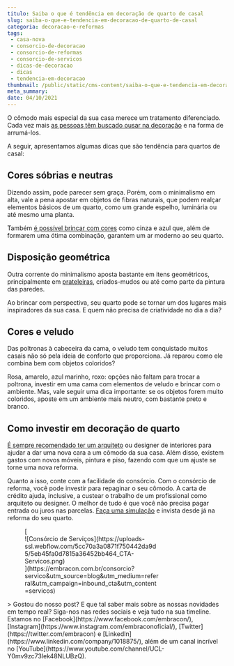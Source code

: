 ```yaml
---
titulo: Saiba o que é tendência em decoração de quarto de casal
slug: saiba-o-que-e-tendencia-em-decoracao-de-quarto-de-casal
categoria: decoracao-e-reformas
tags:
 - casa-nova
 - consorcio-de-decoracao
 - consorcio-de-reformas
 - consorcio-de-servicos
 - dicas-de-decoracao
 - dicas
 - tendencia-em-decoracao
thumbnail: /public/static/cms-content/saiba-o-que-e-tendencia-em-decoracao-de-quarto-de-casal.jpg
meta_summary: 
date: 04/10/2021
---
```

O cômodo mais especial da sua casa merece um tratamento diferenciado. Cada vez mais [as pessoas têm buscado ousar na decoração](https://www.embracon.com.br/blog/estilos-de-decoracao-conheca-os-principais-e-identifique-o-seu) e na forma de arrumá-los.

A seguir, apresentamos algumas dicas que são tendência para quartos de casal:

Cores sóbrias e neutras
-----------------------

Dizendo assim, pode parecer sem graça. Porém, com o minimalismo em alta, vale a pena apostar em objetos de fibras naturais, que podem realçar elementos básicos de um quarto, como um grande espelho, luminária ou até mesmo uma planta.

Também [é possível brincar com cores](https://www.embracon.com.br/blog/como-escolher-as-cores-de-tintas-para-os-ambientes-da-casa) como cinza e azul que, além de formarem uma ótima combinação, garantem um ar moderno ao seu quarto.

Disposição geométrica
---------------------

Outra corrente do minimalismo aposta bastante em itens geométricos, principalmente em [prateleiras](https://www.embracon.com.br/blog/como-usar-prateleiras-na-decoracao-da-casa), criados-mudos ou até como parte da pintura das paredes.

Ao brincar com perspectiva, seu quarto pode se tornar um dos lugares mais inspiradores da sua casa. E quem não precisa de criatividade no dia a dia?

Cores e veludo
--------------

Das poltronas à cabeceira da cama, o veludo tem conquistado muitos casais não só pela ideia de conforto que proporciona. Já reparou como ele combina bem com objetos coloridos?

Rosa, amarelo, azul marinho, roxo: opções não faltam para trocar a poltrona, investir em uma cama com elementos de veludo e brincar com o ambiente. Mas, vale seguir uma dica importante: se os objetos forem muito coloridos, aposte em um ambiente mais neutro, com bastante preto e branco.

Como investir em decoração de quarto
------------------------------------

[É sempre recomendado ter um arquiteto](https://www.embracon.com.br/blog/como-contratar-um-arquiteto-para-a-sua-reforma) ou designer de interiores para ajudar a dar uma nova cara a um cômodo da sua casa. Além disso, existem gastos com novos móveis, pintura e piso, fazendo com que um ajuste se torne uma nova reforma.

Quanto a isso, conte com a facilidade do consórcio. Com o consórcio de reforma, você pode investir para repaginar o seu cômodo. A carta de crédito ajuda, inclusive, a custear o trabalho de um profissional como arquiteto ou designer. O melhor de tudo é que você não precisa pagar entrada ou juros nas parcelas. [Faça uma simulação](https://www.embracon.com.br/consorcio-servicos) e invista desde já na reforma do seu quarto.

<figure class="w-richtext-figure-type-image w-richtext-align-center" style="max-width:310px">[<div>![Consórcio de Serviços](https://uploads-ssl.webflow.com/5cc70a3a0871f750442da9d5/5eb45fa0d7815a36452bb464_CTA-Servicos.png)</div>](https://embracon.com.br/consorcio?servico&utm_source=blog&utm_medium=referral&utm_campaign=inbound_cta&utm_content=servicos)</figure>> Gostou do nosso post? E que tal saber mais sobre as nossas novidades em tempo real? Siga-nos nas redes sociais e veja tudo na sua timeline. Estamos no [Facebook](https://www.facebook.com/embracon/), [Instagram](https://www.instagram.com/embraconoficial/), [Twitter](https://twitter.com/embracon) e [LinkedIn](https://www.linkedin.com/company/1018875/), além de um canal incrível no [YouTube](https://www.youtube.com/channel/UCL-Y0mv9zc73Iek48NLUBzQ).
